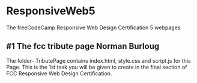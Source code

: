 # ResponsiveWeb5
The freeCodeCamp Responsive Web Design Certification 5 webpages

## **#1** The fcc tribute page Norman Burloug
The folder- TributePage contains index.html, style.css and script.js for this Page.
This is the 1st task you will be given to create in the final section of FCC Responsive Web Design Certification.
